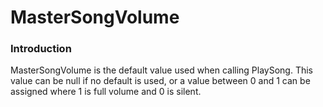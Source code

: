 # MasterSongVolume

### Introduction

MasterSongVolume is the default value used when calling PlaySong. This value can be null if no default is used, or a value between 0 and 1 can be assigned where 1 is full volume and 0 is silent.
